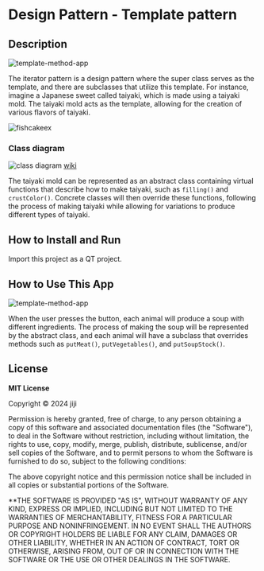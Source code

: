 # Design Pattern - Template pattern

## Description

![template-method-app](https://github.com/jiji-thecat/dp-template-method/assets/104809324/fe91cdcc-f801-4370-a8b0-7b5432ca1332)

The iterator pattern is a design pattern where the super class serves as the template, and there are subclasses that utilize this template. For instance, imagine a Japanese sweet called taiyaki, which is made using a taiyaki mold. The taiyaki mold acts as the template, allowing for the creation of various flavors of taiyaki.

![fishcakeex](https://github.com/jiji-thecat/dp-template-method/assets/104809324/327fd042-2332-406d-a0e9-0ac8f3ea8cba)

### Class diagram

![class diagram](https://github.com/jiji-thecat/dp-template-method/assets/104809324/fa059023-bbe2-43d1-850b-52023143f9ff)
[wiki](https://ja.wikipedia.org/wiki/Template_Method_%E3%83%91%E3%82%BF%E3%83%BC%E3%83%B3)

The taiyaki mold can be represented as an abstract class containing virtual functions that describe how to make taiyaki, such as `filling()` and `crustColor()`. Concrete classes will then override these functions, following the process of making taiyaki while allowing for variations to produce different types of taiyaki.

## How to Install and Run

Import this project as a QT project.

## How to Use This App

![template-method-app](https://github.com/jiji-thecat/dp-template-method/assets/104809324/fe91cdcc-f801-4370-a8b0-7b5432ca1332)

When the user presses the button, each animal will produce a soup with different ingredients. The process of making the soup will be represented by the abstract class, and each animal will have a subclass that overrides methods such as `putMeat()`, `putVegetables()`, and `putSoupStock()`.

## License

**MIT License**

Copyright © 2024 jiji

Permission is hereby granted, free of charge, to any person obtaining a copy of this software and associated documentation files (the "Software"), to deal in the Software without restriction, including without limitation, the rights to use, copy, modify, merge, publish, distribute, sublicense, and/or sell copies of the Software, and to permit persons to whom the Software is furnished to do so, subject to the following conditions:

The above copyright notice and this permission notice shall be included in all copies or substantial portions of the Software.

\*\*THE SOFTWARE IS PROVIDED "AS IS", WITHOUT WARRANTY OF ANY KIND, EXPRESS OR IMPLIED, INCLUDING BUT NOT LIMITED TO THE WARRANTIES OF MERCHANTABILITY, FITNESS FOR A PARTICULAR PURPOSE AND NONINFRINGEMENT. IN NO EVENT SHALL THE AUTHORS OR COPYRIGHT HOLDERS BE LIABLE FOR ANY CLAIM, DAMAGES OR OTHER LIABILITY, WHETHER IN AN ACTION OF CONTRACT, TORT OR OTHERWISE, ARISING FROM, OUT OF OR IN CONNECTION WITH THE SOFTWARE OR THE USE OR OTHER DEALINGS IN THE SOFTWARE.
